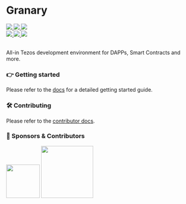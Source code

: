 # Granary

<div float="left">
    <a href="https://circleci.com/gh/stove-labs/granary/tree/feature%2Fcli">
        <img src="https://img.shields.io/circleci/project/github/stove-labs/granary/feature/cli.svg"/>
    </a>
    <a href="https://github.com/stove-labs/granary/blob/feature/cli/LICENSE">
        <img src="https://img.shields.io/github/license/stove-labs/granary.svg"/>
    </a>
    <a href="https://www.npmjs.com/package/@stove-labs/granary">
        <img src="https://img.shields.io/npm/v/@stove-labs/granary/pre-alpha.svg?label=%40stove-labs%2Fgranary" />
    </a>
</div>
<div float="left">
    <a href="https://stove-labs.github.io/granary/">
        <img src="https://img.shields.io/badge/docs-easy--to--read-brightgreen.svg" />
    </a>
    <a href="https://stove-labs.github.io/granary/docs/tutorials.html">
        <img src="https://img.shields.io/badge/tutorials-comprehensive-brightgreen.svg" />
    </a>
    <a href="https://t.me/stove_labs">
        <img src="https://img.shields.io/badge/community-blue.svg?logo=telegram" />
    </a>
</div>
<br/>

All-in Tezos development environment for DAPPs, Smart Contracts and more.

### 👉 Getting started

Please refer to the [docs](https://stove-labs.github.io/granary/) for a detailed getting started guide.

### 🛠 Contributing

Please refer to the [contributor docs](https://stove-labs.github.io/granary/).

### 💸 Sponsors & Contributors

<div float="left">
  <img src="https://stove-labs.com/logo_transparent.png" width="90" />
  <img src="https://tqgroup.io/static/images/logo.svg" width="140" />
</div>
<br/>